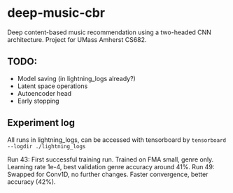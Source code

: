 # deep-music-cbr
Deep content-based music recommendation using a two-headed CNN architecture. Project for UMass Amherst CS682.

## TODO:
- Model saving (in lightning_logs already?)
- Latent space operations
- Autoencoder head
- Early stopping

## Experiment log
All runs in lightning_logs, can be accessed with tensorboard by `tensorboard --logdir ./lightning_logs`

Run 43: First successful training run. Trained on FMA small, genre only. Learning rate 1e-4, best validation genre accuracy around 41%. 
Run 49: Swapped for Conv1D, no further changes. Faster convergence, better accuracy (42%).